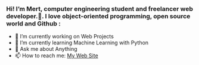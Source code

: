 ### Hi! I’m Mert, computer engineering student and freelancer  web developer.👋. I love object-oriented programming, open source world and Github :


 

- 🔭 I’m currently working on Web Projects
- 🌱 I’m currently learning Machine Learning with Python
- 💬 Ask me about Anything
- 📫 How to reach me: [My Web Site](https://www.mertfurkanerguden.com/)
 
 

